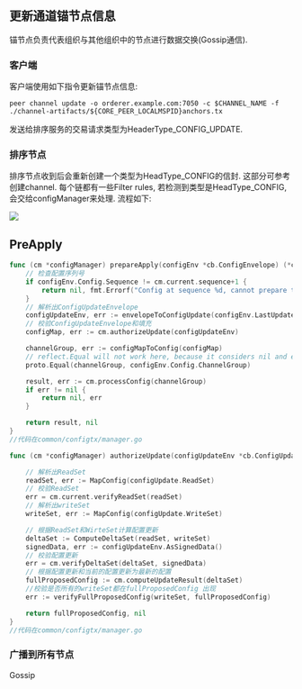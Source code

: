 ## 更新通道锚节点信息

锚节点负责代表组织与其他组织中的节点进行数据交换(Gossip通信).

### 客户端

客户端使用如下指令更新锚节点信息:

```shell
peer channel update -o orderer.example.com:7050 -c $CHANNEL_NAME -f ./channel-artifacts/${CORE_PEER_LOCALMSPID}anchors.tx
```

发送给排序服务的交易请求类型为HeaderType_CONFIG_UPDATE.

### 排序节点

排序节点收到后会重新创建一个类型为HeadType_CONFIG的信封. 这部分可参考创建channel. 每个链都有一些Filter rules, 若检测到类型是HeadType_CONFIG, 会交给configManager来处理. 流程如下:

![](/Users/haibbo/code/blockchain-notes/_images/configManagerUpdate.png)

## PreApply

```go
func (cm *configManager) prepareApply(configEnv *cb.ConfigEnvelope) (*configResult, error) {
	// 检查配置序列号
	if configEnv.Config.Sequence != cm.current.sequence+1 {
		return nil, fmt.Errorf("Config at sequence %d, cannot prepare to update to %d", cm.current.sequence, configEnv.Config.Sequence)
	}
	// 解析出ConfigUpdateEnvelope
	configUpdateEnv, err := envelopeToConfigUpdate(configEnv.LastUpdate)
	// 校验ConfigUpdateEnvelope和填充
	configMap, err := cm.authorizeUpdate(configUpdateEnv)

	channelGroup, err := configMapToConfig(configMap)
	// reflect.Equal will not work here, because it considers nil and empty maps as different
	proto.Equal(channelGroup, configEnv.Config.ChannelGroup)

	result, err := cm.processConfig(channelGroup)
	if err != nil {
		return nil, err
	}

	return result, nil
}
//代码在common/configtx/manager.go
```



```go
func (cm *configManager) authorizeUpdate(configUpdateEnv *cb.ConfigUpdateEnvelope) (map[string]comparable, error) {

	// 解析出ReadSet
	readSet, err := MapConfig(configUpdate.ReadSet)
    // 校验ReadSet
	err = cm.current.verifyReadSet(readSet)
	// 解析出writeSet
	writeSet, err := MapConfig(configUpdate.WriteSet)

	// 根据ReadSet和WirteSet计算配置更新
	deltaSet := ComputeDeltaSet(readSet, writeSet)
	signedData, err := configUpdateEnv.AsSignedData()
    // 校验配置更新
	err = cm.verifyDeltaSet(deltaSet, signedData)
	// 根据配置更新和当前的配置更新为最新的配置
	fullProposedConfig := cm.computeUpdateResult(deltaSet)
    //校验是否所有的writeSet都在fullProposedConfig 出现
	err := verifyFullProposedConfig(writeSet, fullProposedConfig)

	return fullProposedConfig, nil
}
//代码在common/configtx/manager.go
```



### 广播到所有节点

Gossip




